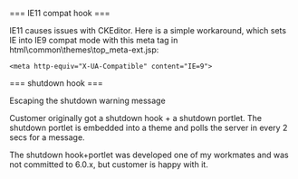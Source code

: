 === IE11 compat hook ===

IE11 causes issues with CKEditor. Here is a simple workaround, which sets IE into IE9 compat mode with this meta tag in html\common\themes\top_meta-ext.jsp:

```
<meta http-equiv="X-UA-Compatible" content="IE=9">
```

=== shutdown hook ===

Escaping the shutdown warning message

Customer originally got a shutdown hook + a shutdown portlet. The shutdown portlet is embedded into a theme
and polls the server in every 2 secs for a message.

The shutdown hook+portlet was developed one of my workmates and was not committed to 6.0.x,
but customer is happy with it.